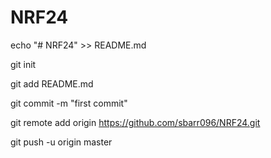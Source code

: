 # NRF24
echo "# NRF24" >> README.md

git init

git add README.md

git commit -m "first commit"

git remote add origin https://github.com/sbarr096/NRF24.git

git push -u origin master
